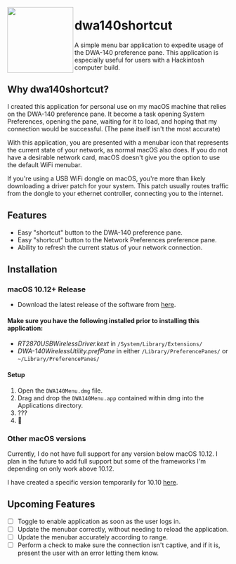 <img align="left" src="https://user-images.githubusercontent.com/37427166/50706897-c9156380-1024-11e9-9619-85d66212410e.png" width="150" height="150"></img>

# dwa140shortcut

A simple menu bar application to expedite usage of the DWA-140 preference pane. This application is especially useful for users with a Hackintosh computer build.

## Why dwa140shortcut?

I created this application for personal use on my macOS machine that relies on the DWA-140 preference pane. It become a task opening System Preferences, opening the pane, waiting for it to load, and hoping that my connection would be successful. (The pane itself isn't the most accurate)

With this application, you are presented with a menubar icon that represents the current state of your network, as normal macOS also does. If you do not have a desirable network card, macOS doesn't give you the option to use the default WiFi menubar.

If you're using a USB WiFi dongle on macOS, you're more than likely downloading a driver patch for your system. This patch usually routes traffic from the dongle to your ethernet controller, connecting you to the internet. 

## Features

* Easy "shortcut" button to the DWA-140 preference pane.
* Easy "shortcut" button to the Network Preferences preference pane.
* Ability to refresh the current status of your network connection.


## Installation 

### macOS 10.12+ Release

* Download the latest release of the software from [here](https://github.com/FivePixels/dwa140shortcut/releases).

#### **Make sure you have the following installed prior to installing this application:**

* _RT2870USBWirelessDriver.kext_ in `/System/Library/Extensions/`
* _DWA-140WirelessUtility.prefPane_ in either `/Library/PreferencePanes/` or `~/Library/PreferencePanes/`


#### Setup 

1. Open the `DWA140Menu.dmg` file.
2. Drag and drop the `DWA140Menu.app` contained within dmg into the Applications directory.
3. ???
4. :tada:

### Other macOS versions

Currently, I do not have full support for any version below macOS 10.12. I plan in the future to add full support but some of the frameworks I'm depending on only work above 10.12.

I have created a specific version temporarily for 10.10 [here](https://github.com/FivePixels/dwa140shortcut/issues/1#issuecomment-449897887).

## Upcoming Features
- [ ] Toggle to enable application as soon as the user logs in.
- [ ] Update the menubar correctly, without needing to reload the application.
- [ ] Update the menubar accurately according to range.
- [ ] Perform a check to make sure the connection isn't captive, and if it is, present the user with an error letting them know.
